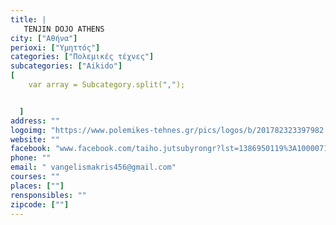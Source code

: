 ```yaml
---
title: |
   TENJIN DOJO ATHENS
city: ["Αθήνα"]
perioxi: ["Υμηττός"]
categories: ["Πολεμικές τέχνες"]
subcategories: ["Aikido"]
[  
	var array = Subcategory.split(",");


  ]
address: ""
logoimg: "https://www.polemikes-tehnes.gr/pics/logos/b/201782323397982.jpg"
website: ""
facebook: "www.facebook.com/taiho.jutsubyrongr?lst=1386950119%3A100007183391295%3A1506198880"
phone: ""
email: " vangelismakris456@gmail.com"
courses: ""
places: [""]
rensponsibles: ""
zipcode: [""]
---
```





